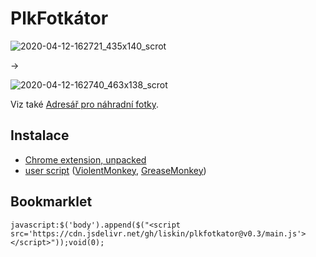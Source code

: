# PlkFotkátor

![2020-04-12-162721_435x140_scrot](https://user-images.githubusercontent.com/300342/79071397-d0252a00-7cdb-11ea-884d-7da328fcf0e8.png)

→

![2020-04-12-162740_463x138_scrot](https://user-images.githubusercontent.com/300342/79071398-d3b8b100-7cdb-11ea-89ee-f59b058a1a99.png)

Viz také [Adresář pro náhradní fotky](foto/README.md).

## Instalace

- [Chrome extension,
  unpacked](https://github.com/web-scrobbler/web-scrobbler/wiki/Install-an-unpacked-extension)
- [user script](https://cdn.jsdelivr.net/gh/liskin/plkfotkator@v0.3/greasemonkey.user.js)
  ([ViolentMonkey](https://violentmonkey.github.io/get-it/),
  [GreaseMonkey](https://addons.mozilla.org/en-US/firefox/addon/greasemonkey/))

## Bookmarklet

    javascript:$('body').append($("<script src='https://cdn.jsdelivr.net/gh/liskin/plkfotkator@v0.3/main.js'></script>"));void(0);
